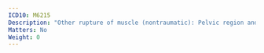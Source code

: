 ```yaml
---
ICD10: M6215
Description: "Other rupture of muscle (nontraumatic): Pelvic region and thigh"
Matters: No
Weight: 0
---
```


